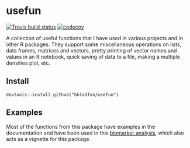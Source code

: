 # usefun

<!-- badges: start -->
  [![Travis build status](https://travis-ci.org/bblodfon/usefun.svg?branch=master)](https://travis-ci.org/bblodfon/usefun)
  [![codecov](https://codecov.io/gh/bblodfon/usefun/branch/master/graph/badge.svg)](https://codecov.io/gh/bblodfon/usefun)
<!-- badges: end -->

A collection of useful functions that I have used in various projects and in 
other R packages. They support some miscellaneous operations on lists, data frames, 
matrices and vectors, pretty printing of vector names and values in an R 
notebook, quick saving of data to a file, making a multiple densities plot, 
etc.

## Install

```
devtools::install_github("bblodfon/usefun")
```
## Examples

Most of the functions from this package have examples in the documentation
and have been used in this [biomarker analysis](https://bblodfon.github.io/gitsbe-model-analysis/atopo/cell-lines-2500/),
which also acts as a vignette for this package.
